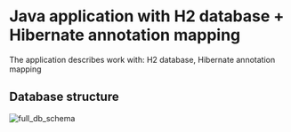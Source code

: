 # Java application with H2 database + Hibernate annotation mapping

The application describes work with: H2 database, Hibernate annotation mapping

## Database structure

![full_db_schema](https://cloud.githubusercontent.com/assets/5372875/22624532/4cbef472-eb87-11e6-98eb-7a35541d2a49.jpg)

